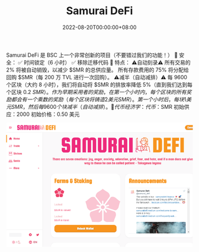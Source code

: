 ﻿---
title: "Samurai DeFi"
description: "币安智能链上最激动人心的通缩收益农业项目."
date: 2022-08-20T00:00:00+08:00
lastmod: 2022-08-20T00:00:00+08:00
draft: false
authors: ["boogArno"]
featuredImage: "samurai-defi.png"
tags: ["DeFi","Samurai DeFi"]
categories: ["nfts"]
nfts: ["DeFi"]
blockchain: "BSC"
website: "https://samuraidefi.finance/"
twitter: "https://twitter.com/samurai_defi"
discord: ""
telegram: "https://t.me/samuraidefi"
github: ""
youtube: ""
twitch: ""
facebook: ""
instagram: ""
reddit: ""
medium: ""
steam: ""
gitbook: ""
googleplay: ""
appstore: ""
status: "Live"
weight: 
lightgallery: true
toc: true
pinned: false
recommend: false
recommend1: false
---
Samurai DeFi 是 BSC 上一个非常创新的项目（不要错过我们的功能！）
🗻 安全：
✅ 时间锁定（6 小时）
✅ 移除迁移代码
🗻 特点：
⚠️自动刻录⚠️
所有交易的 2% 将被自动销毁，以减少 $SMR 的总供应量。
所有存款费用的 75% 将分配给回购 $SMR（每 200 万 TVL 进行一次回购）。
⚠️减半（自动减排）⚠️
每 9600 个区块（大约 8 小时），我们将自动将 $SMR 的排放率降低 5%（直到我们达到每个区块 0.2 $SMR）。
作为早期采用者的奖励，在第一个小时内，每个区块的所有奖励都会有一个乘数的奖励（每个区块将铸造 2 美元 SMR）。 第一个小时后，每块 1 美元 SMR，然后每 9600 个块减半（自动减排）。
🗻 代币经济学：
代币：$SMR
初始供应：2000
初始价格：0.50 美元

![samuraidefi-dapp-defi-bsc-image1_83ed37c2577c9803213cee55ccc73cae](samuraidefi-dapp-defi-bsc-image1_83ed37c2577c9803213cee55ccc73cae.png)